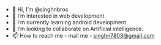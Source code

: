 - 👋 Hi, I’m @singhnbros
- 👀 I’m interested in web development
- 🌱 I’m currently learning android development
- 💞️ I’m looking to collaborate on Artificial intelligence.
- 📫 How to reach me - mail me - singhn7803@gmail.com

<!---
singhnbros/singhnbros is a ✨ special ✨ repository because its `README.md` (this file) appears on your GitHub profile.
You can click the Preview link to take a look at your changes.
--->
